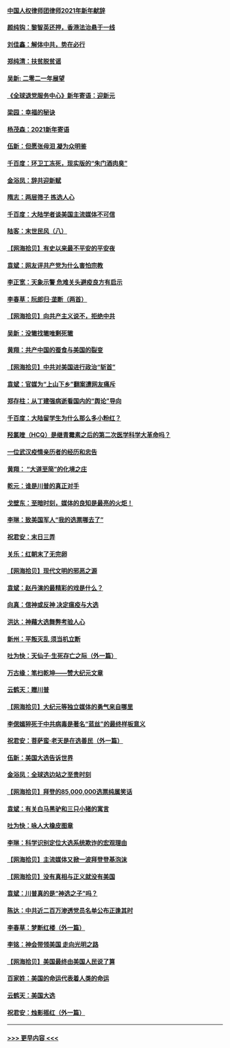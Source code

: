 #### [中国人权律师团律师2021年新年献辞](../pages/nsc993/n12661792.md?t=01030001) 
#### [颜纯钩：黎智英还押，香港法治悬于一线](../pages/nsc993/n12661371.md?t=01030001) 
#### [刘佳鑫：解体中共，势在必行](../pages/nsc993/n12661335.md?t=01030001) 
#### [郑纯清：扶贫脱贫谣](../pages/nsc993/n12658729.md?t=01030001) 
#### [吴新: 二零二一年展望](../pages/nsc993/n12658664.md?t=01030001) 
#### [《全球退党服务中心》新年寄语：迎新元](../pages/nsc993/n12658408.md?t=01030001) 
#### [梁园：幸福的秘诀](../pages/nsc993/n12658061.md?t=01030001) 
#### [杨茂森：2021新年寄语](../pages/nsc993/n12658128.md?t=01030001) 
#### [伍新：但愿张母泪 凝为众明鉴](../pages/nsc993/n12656861.md?t=01030001) 
#### [千百度：环卫工冻死，现实版的“朱门酒肉臭”](../pages/nsc993/n12655588.md?t=01030001) 
#### [金浴凤：辞共迎新赋](../pages/nsc993/n12653369.md?t=01030001) 
#### [隋志：两层筛子 拣选人心](../pages/nsc993/n12653341.md?t=01030001) 
#### [千百度：大陆学者谈美国主流媒体不可信](../pages/nsc993/n12651269.md?t=01030001) 
#### [陆客：末世民风（八）](../pages/nsc993/n12648233.md?t=01030001) 
#### [【网海拾贝】有史以来最不平安的平安夜](../pages/nsc993/n12647164.md?t=01030001) 
#### [袁斌：网友评共产党为什么害怕宗教](../pages/nsc993/n12647003.md?t=01030001) 
#### [李正宽：天象示警 危难关头避疫良方有启示](../pages/nsc993/n12646262.md?t=01030001) 
#### [李春草：阮郎归‧垄断（两首）](../pages/nsc993/n12646302.md?t=01030001) 
#### [【网海拾贝】向共产主义说不，拒绝中共](../pages/nsc993/n12645941.md?t=01030001) 
#### [吴新：没辙找辙唯剩死辙](../pages/nsc993/n12643919.md?t=01030001) 
#### [黄翔：共产中国的蚕食与美国的裂变](../pages/nsc993/n12643727.md?t=01030001) 
#### [【网海拾贝】中共对美国进行政治“斩首”](../pages/nsc993/n12642290.md?t=01030001) 
#### [袁斌：官媒为“上山下乡”翻案遭网友痛斥](../pages/nsc993/n12642071.md?t=01030001) 
#### [郑存柱：从丁建强病逝看国内的“舆论”导向](../pages/nsc993/n12640944.md?t=01030001) 
#### [千百度：大陆留学生为什么那么多小粉红？](../pages/nsc993/n12639306.md?t=01030001) 
#### [羟氯喹（HCQ）是继青霉素之后的第二次医学科学大革命吗？](../pages/nsc993/n12638564.md?t=01030001) 
#### [一位武汉疫情亲历者的经历和忠告](../pages/nsc993/n12639029.md?t=01030001) 
#### [黄翔： “大道至简”的化境之庄](../pages/nsc993/n12637541.md?t=01030001) 
#### [乾元：谁是川普的真正对手](../pages/nsc993/n12637090.md?t=01030001) 
#### [戈壁东：至暗时刻，媒体的良知是最亮的火炬！](../pages/nsc993/n12637042.md?t=01030001) 
#### [李琳：致美国军人“我的选票哪去了”](../pages/nsc993/n12635351.md?t=01030001) 
#### [祝君安：末日三弄](../pages/nsc993/n12635324.md?t=01030001) 
#### [关乐：红朝末了无完卵](../pages/nsc993/n12635315.md?t=01030001) 
#### [【网海拾贝】现代文明的邪恶之源](../pages/nsc993/n12634425.md?t=01030001) 
#### [袁斌：赵丹演的最精彩的戏是什么？](../pages/nsc993/n12633316.md?t=01030001) 
#### [向真：信神或反神 决定瘟疫与大选](../pages/nsc993/n12632710.md?t=01030001) 
#### [洪达：神藉大选舞弊考验人心](../pages/nsc993/n12631962.md?t=01030001) 
#### [新州：平叛灭乱  须当机立断](../pages/nsc993/n12631946.md?t=01030001) 
#### [吐为快：天仙子‧生死存亡之际（外一篇）](../pages/nsc993/n12631927.md?t=01030001) 
#### [万古缘：笔扫乾坤——赞大纪元文章](../pages/nsc993/n12631922.md?t=01030001) 
#### [云鹤天：赠川普](../pages/nsc993/n12631823.md?t=01030001) 
#### [【网海拾贝】大纪元等独立媒体的勇气来自哪里](../pages/nsc993/n12629961.md?t=01030001) 
#### [李偲嫣猝死于中共病毒是著名“蓝丝”的最终样板意义](../pages/nsc993/n12628812.md?t=01030001) 
#### [祝君安：菩萨蛮·老天是在选善民（外一篇）](../pages/nsc993/n12628793.md?t=01030001) 
#### [伍新：美国大选告诉世界](../pages/nsc993/n12628768.md?t=01030001) 
#### [金浴凤：全球选边站之至贵时刻](../pages/nsc993/n12627318.md?t=01030001) 
#### [【网海拾贝】拜登的85,000,000选票纯属笑话](../pages/nsc993/n12626569.md?t=01030001) 
#### [袁斌：有关白马黑驴和三只小猪的寓言](../pages/nsc993/n12626198.md?t=01030001) 
#### [吐为快：咏人大橡皮图章](../pages/nsc993/n12624470.md?t=01030001) 
#### [李琳：科学识别定位大选系统欺诈的宏观理由](../pages/nsc993/n12624340.md?t=01030001) 
#### [【网海拾贝】主流媒体又掀一波拜登登基泡沫](../pages/nsc993/n12624000.md?t=01030001) 
#### [【网海拾贝】没有真相与正义就没有美国](../pages/nsc993/n12621885.md?t=01030001) 
#### [袁斌：川普真的是“神选之子”吗？](../pages/nsc993/n12621749.md?t=01030001) 
#### [陈达：中共近二百万渗透党员名单公布正逢其时](../pages/nsc993/n12620870.md?t=01030001) 
#### [李春草：梦断红楼（外一篇）](../pages/nsc993/n12619122.md?t=01030001) 
#### [李铭：神会带领美国 走向光明之路](../pages/nsc993/n12618584.md?t=01030001) 
#### [【网海拾贝】美国最终由美国人民说了算](../pages/nsc993/n12617255.md?t=01030001) 
#### [百家姓：美国的命运代表着人类的命运](../pages/nsc993/n12615838.md?t=01030001) 
#### [云鹤天：美国大选](../pages/nsc993/n12615994.md?t=01030001) 
#### [祝君安：烛影摇红（外一篇）](../pages/nsc993/n12615975.md?t=01030001) 

----
#### [ >>> 更早内容 <<< ](../indexes/nsc993-earlier.md)
